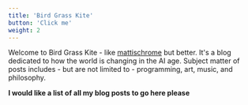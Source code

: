 ```yaml
---
title: 'Bird Grass Kite'
button: 'Click me'
weight: 2
---
```


Welcome to Bird Grass Kite - like [mattischrome](https://mattischrome.com/) but better. It's a blog dedicated to how the world is changing in the AI age. Subject matter of posts includes - but are not limited to - programming, art, music, and philosophy.

**I would like a list of all my blog posts to go here please**
